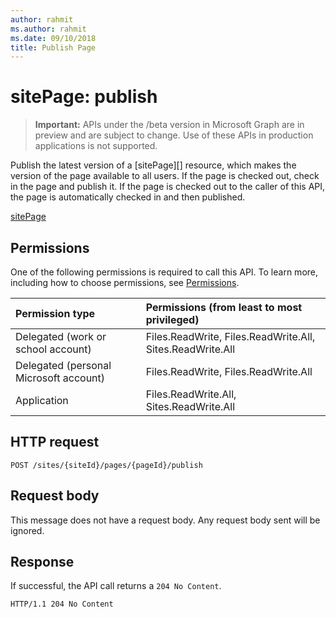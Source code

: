 ```yaml
---
author: rahmit
ms.author: rahmit
ms.date: 09/10/2018
title: Publish Page
---
```

# sitePage: publish

> **Important:** APIs under the /beta version in Microsoft Graph are in preview and are subject to change. Use of these APIs in production applications is not supported.

Publish the latest version of a [sitePage][] resource, which makes the version of the page available to all users. If the page is checked out, check in the page and publish it. If the page is checked out to the caller of this API, the page is automatically checked in and then published.

[sitePage](../resources/sitepage)

## Permissions

One of the following permissions is required to call this API. To learn more, including how to choose permissions, see [Permissions](/graph/permissions-reference).

|Permission type      | Permissions (from least to most privileged)              |
|:--------------------|:---------------------------------------------------------|
|Delegated (work or school account) | Files.ReadWrite, Files.ReadWrite.All, Sites.ReadWrite.All    |
|Delegated (personal Microsoft account) | Files.ReadWrite, Files.ReadWrite.All    |
|Application | Files.ReadWrite.All, Sites.ReadWrite.All |

## HTTP request

<!-- { "blockType": "ignored" } -->

```http
POST /sites/{siteId}/pages/{pageId}/publish
```

## Request body

This message does not have a request body. Any request body sent will be ignored.

## Response

If successful, the API call returns a `204 No Content`.

<!-- { "blockType": "response" } -->

```http
HTTP/1.1 204 No Content
```


<!-- {
  "type": "#page.annotation",
  "description": "Publish a page.",
  "keywords": "publish page",
  "section": "documentation",
  "tocPath": "Pages/Publish"
} -->
